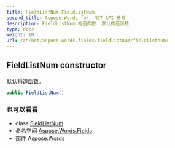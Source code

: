 ```yaml
---
title: FieldListNum.FieldListNum
second_title: Aspose.Words for .NET API 参考
description: FieldListNum 构造函数. 默认构造函数
type: docs
weight: 10
url: /zh/net/aspose.words.fields/fieldlistnum/fieldlistnum/
---
```

## FieldListNum constructor

默认构造函数。

```csharp
public FieldListNum()
```

### 也可以看看

* class [FieldListNum](../)
* 命名空间 [Aspose.Words.Fields](../../fieldlistnum/)
* 部件 [Aspose.Words](../../../)



